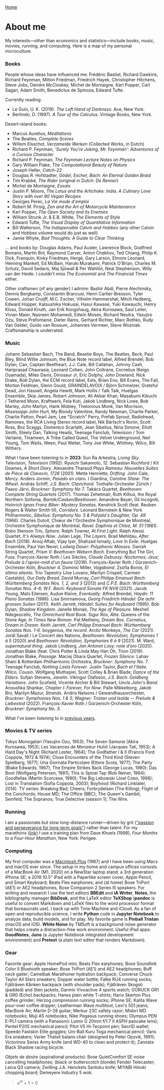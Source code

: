 [Home](index.html)

# About me
My interests&mdash;other than economics and statistics&mdash;include books, music, movies, running, and computing. Here is a map of my personal microculture. 

### Books
People whose ideas have influenced me: Fr&eacute;d&eacute;ric Bastiat, Richard Dawkins, Richard Feynman, Milton Friedman, Friedrich Hayek, Christopher Hitchens, Steve Jobs, Deirdre McCloskey, Michel de Montaigne, Karl Popper, Carl Sagan, Adam Smith, Benedictus de Spinoza, Edward Tufte.

Currently reading: 
* Le Guin, U. K. (2019). *The Left Hand of Darkness.* Ace, New York.
* Berlinski, D. (1997). *A Tour of the Calculus*. Vintage Books, New York.

Desert-island books:
* Marcus Aurelius, *Meditations*
* The Beatles, *Complete Scores* 
* Willem Elsschot, *Verzamelde Werken* (Collected Works, in Dutch)
* Richard P. Feynman, *'Surely You're Joking, Mr. Feynman': Adventures of a Curious Character*
* Richard P. Feynman, *The Feynman Lecture Notes on Physics*
* Gary William Flake, *The Computational Beauty of Nature*
* Joseph Heller, *Catch-22*
* Douglas R. Hofstadter, *G&ouml;del, Escher, Bach: An Eternal Golden Braid*
* Tim Krabb&eacute;, *The Rider* (original in Dutch: *De Renner*)
* Michel de Montaigne, *Essais*
* Justin P. Moore, *The Lotus and the Artichoke: India. A Culinary Love Story with over 90 Vegan Recipes*
* Georges Perec, *La Vie mode d'emploi* <!-- (according to Donald Knuth "perhaps the greatest 20th century novel") -->
* Robert M. Pirsig, *Zen and the Art of Motorcycle Maintenance*
* Karl Popper, *The Open Society and its Enemies*
* William Strunk Jr. &amp; E.B. White, *The Elements of Style*
* Edward Tufte, *The Visual Display of Quantitative Information*
* Bill Watterson, *The Indispensible Calvin and Hobbes* (any other Calvin and Hobbes volume would do just as well)
* Jamie Whyte, *Bad Thoughts: A Guide to Clear Thinking* 

&hellip; and books by: Douglas Adams, Paul Auster, Lawrence Block, Godfried Bomans, Martin Bril, Raymond Carver, Anton Chekhov, Ted Chiang, Philip K. Dick, Franquin, Kinky Friedman, Herg&eacute;, Gary Larson, Elmore Leonard, Henning Mankell, Ed McBain, Haruki Murakami, Patrick O'Brian, Charles M. Schulz, David Sedaris, Maj Sj&ouml;wall &amp; Per Wahl&ouml;&ouml;, Neal Stephenson, Willy van der Heide. I couldn't miss *The Economist* and *The Financial Times* either.

Other craftsmen (of any gender) I admire: Bashir Abdi, Pierre Alechinsky, Dennis Bergkamp, Constantin Brancusi, Henri Cartier-Bresson, Tyler Cowen, Johan Cruijff, M.C. Escher, Vilhelm Hammersh&oslash;i, Mitch Hedberg, Edward Hopper, Katsushika Hokusai, Hasui Kawase, Yuki Kawauchi, Henry Kloss, Donald Knuth, Jan Erik Kongshaug, Akira Kurosawa, Saul Leiter, Vivian Maier, Nasreen Mohamedi, Edwin Moses, Richard Neutra, Yasujiro Ozu, Steve Prefontaine, Dieter Rams, Gerhard Richter, Marc Rothko, Rudy Van Gelder, Guido van Rossum, Johannes Vermeer, Steve Wozniak. Craftsmanship is underrated.

### Music

Johann Sebastian Bach, The Band, Beastie Boys, The Beatles, Beck, Paul Bley, Blind Willie Johnson, the Blue Note record label, Alfred Brendel, Bob Dylan, Can, Captain Beefheart, J.J. Cale, Bill Callahan, Johnny Cash, Hariprasad Chaurasia, Leonard Cohen, John Coltrane, Cornelius (Keigo Oyamada), Miles Davis, Dinosaur Jr, Eric Dolphy, John Dowland, Nick Drake, Bob Dylan, the ECM record label, Eels, Brian Eno, Bill Evans, The Fall, Morton Feldman, Glenn Gould, GRAINDELAVOIX / Bj&ouml;rn Schmelzer, Grateful Dead, Jon Hassell, Angela Hewitt, Mark Hollis / Talk Talk, Huelgas Ensemble, Skip James, Robert Johnson, Ali Akbar Khan, Masabumi Kikuchi / Tethered Moon, Kraftwerk, Fela Kuti, Jakob Lindberg, Nick Lowe, Bob Marley, John Martyn, Hank Mobley, Thelonious Monk, Van Morrison, Mississippi John Hurt, My Bloody Valentine, Randy Newman, Charlie Parker, Charlie Patton, Pearl Jam, Lee "Scratch" Perry, Prefab Sprout, Radiohead, Ramones, the RCA Living Stereo record label, Nik B&auml;rtsch's Ronin, Scott Ross, Boz Scaggs, Domenico Scarlatti, Jean Sibelius, Nina Simone, Eliott Smith, Steely Dan, Talking Heads, Teenage Fanclub, Television / Tom Verlaine, Tinariwen, A Tribe Called Quest, The Velvet Underground, Neil Young, Tom Waits, Ween, Paul Weller, Tony Joe White, Whitney, Wilco, Bill Withers. 

What I have been listening to in **2023**: Sun Ra Arkestra, *Living Sky*. Television, *Television* (1992). Ryuichi Sakamoto, *12*. Sebastian Rochford / Kit Downes, *A Short Diary*. Alexandre Tharaud *Plays Rameau: Nouvelles Suites de Pi&egrave;ce de Clavecin, 1728* (2001). Mette Henriette, *Drifting*. John Cale, *Mercy*. Anders Jormin, *Pasado en claro*. I Giardina, *Caroline Shaw: The Wheel*. Andr&aacute;s Schiff, *J.S. Bach: Clavichord*. Tonhalle-Orchester Z&uuml;rich / Paavo J&auml;rvi, *Bruckner: Symphony No 7*. Tak&aacute;cs Quartet, *Beethoven: Complete String Quartets* (2017). Thomas Zehetmair, Ruth Killius, the Royal Northern Sinfonia,  *Bart&oacute;k/Casken/Beethoven*. Amandine Beyer, Gli Incogniti, *Heinrich Ignas Franz Biber: Mystery Sonatas*. Kendrick Scott (feat. Reuben Rogers &amp; Walter Smith III), *Corridors*. Leonard Bernstein &amp; New York Philharmonic, *Sibelius: Symphony No. 5 &amp; Pohjala's Daughter, Op. 49* (1966). Charles Dutoit, Ch&oelig;ur de l'Orchestre Symphonique de Montr&eacute;al, Orchestre Symphonique de Montr&eacute;al, *Ravel: Daphnis et Chlo&eacute;, M. 51* (1981). Bobo Stenson Trio, *Sphere*. Ralph Towner, *At First Light*. Ralph Alessi Quartet, *It's Always Now*. Julian Lage, *The Layers*. Brad Mehldau, *After Bach* (2018). Arooj Aftab, Vijay Iyer, Shahzad Ismaily, *Love In Exile*. Huelgas Ensemble, Paul Van Nevel, *Ludwig Daser: Polyphonic Masses*. Danish String Quartet, *Prism V: Beethoven Webern Bach*. Everything But The Girl, *Fuse*. Fran&ccedil;ois-Xavier Roth / Les Si&egrave;cles, *Claude Debussy: Nocturnes; Jeux; Pr&eacute;lude &agrave; l'apr&egrave;s-midi d'un faune* (2018). Fran&ccedil;ois-Xavier Roth / G&uuml;rzenich-Orchester K&ouml;ln, *Bruckner 4*. Dominic Miller, *Vagabond*. Zs&oacute;fia Boros, *El &uacute;ltimo aliento*. Trio Tapestry (Joe Lovano, Marilyn Crispell, Carmen Castaldo), *Our Daily Bread*. David Murray, *Carl Philipp Emanuel Bach: W&uuml;rttemberg Sonatas Nos. 1, 2, and 3* (2013) and *C.P.E. Bach: W&uuml;rttemberg Sonatas Nos. 4-6; W.F. Bach: Keyboard Sonata FK NV8* (2021). Jacob Young, Mats Eilersen, Audun Kleive, *Eventually*. Alfred Brendel, *Haydn: 11 Piano Sonatas* (1986). Lisa Smirnamova, *Georg Friedrich H&auml;ndel: Die acht grossen Suiten* (2011). Keith Jarrett, *H&auml;ndel: Suites for Keyboard* (1995). Bob Dylan, *Shadow Kingdom*. Janelle Mon&aacute;e, *The Age of Pleasure*.  Meshell Ndegeocello, *The Omnichord Real Book*. Sigur R&oacute;s, *&Aacute;tta*. Queens of the Stone Age, *In Times New Roman*. Pat Metheny, *Dream Box*. Cornelius, *Dream in Dream*. Keith Jarrett, *Carl Philipp Emanuel Bach: W&uuml;rttemberg Sonatas Nos. 1-6*. boygenius, *the record*. Arctic Monkeys, *The Car* (2021). Jordi Savall / Le Concert des Nations, *Beethoven: R&eacute;volution, Symphonies 1 &agrave; 5* (2020) and *Beethoven: R&eacute;volution, Symphonies 6 &agrave; 9* (2021). M. Ward, *supernatural thing*. Jakob Lindberg, *Jan Anton&iacute;n Losy: note d’oro* (2020). Jonathan Blake (feat. Chris Potter &amp; Linda May Han Oh, *Trion* (2019). Jonathan Blake, *Passage*. Maciej Obara Quartet, *Frozen Silence*. Lahav Shani &amp; Rotterdam Philharmonic Orchestra, *Bruckner: Symphony No. 7*. Teenage Fanclub, *Nothing Lasts Forever*.  Justin Taylor, *Bach et l'Italie*. Wilco, *Cousin*. Wolfgang Muthspiel, Scott Colley &amp; Brian Blade, *Dance of the Elders*. Sufjan Stevens, *Javelin*. V&iacute;kingur &Oacute;lafsson, *J.S. Bach: Goldberg Variations*. John Scofield, Vicente Archer &amp; Bill Stewart, *Uncle John's Band*. Anoushka Shankar, *Chapter I: Forever, For Now*. Palle Mikkelborg, Jakob Bro, Marilyn Mazur, *Strands*. Andris Nelsons / Gewandhausorchester, *Bruckner: Symphonies Nos. 1 &amp; 5; Wagner: Tristan und Isolde -- Prelude &amp; Liebestod* (2022). Fran&ccedil;ois-Xavier Roth / G&uuml;rzenich-Orchester K&ouml;ln, *Bruckner: Symphony No. 3*.

What I've been listening to in [previous years](what-i-have-been-listening-to.html).

### Movies &amp; TV series

Tokyo Monogatari (Yasujiro Ozu, 1953); The Seven Samurai (Akira Kurosawa, 1953); Les Vacances de Monsieur Hulot (Jacques Tati, 1953); A Hard Day's Night (Richard Lester, 1964); The Godfather I &amp; II (Francis Ford Coppola, 1972 &amp; 1974); Close Encounters of the Third Kind (Steven Spielberg, 1977); Una Giornata Particolare (Ettore Scola, 1977); The Party (Blake Edwards, 1967); The Empire Strikes Back (George Lucas, 1980); Das Boot (Wolfgang Petersen, 1981); This is Spinal Tap (Rob Reiner, 1984); Goodfellas (Martin Scorcese, 1990); The Big Lebowski (Joel Coen, 1998); Lost in Translation (Sofia Coppola, 2003); Boyhood (Richard Linklater, 2014). TV series: Breaking Bad; Cheers; Forbrydelsen (The Killing); Flight of the Conchords; House MD; The Office (BBC); The Queen's Gambit; Seinfeld; The Sopranos; True Detective (season 1); The Wire.

### Running

I am a passionate but slow long-distance runner&mdash;driven by grit (["passion and perseverance for long-term goals"](https://www.amazon.de/-/en/Angela-Duckworth/dp/1785040200/)) rather than talent. For my marathons ([link](marathon.html)) I use a training plan from Dave Khuels (1998), *Four Months to a Four-Hour Marathon*, New York: Perigee.

### Computing

My first computer was a [Macintosh Plus](https://everymac.com/systems/apple/mac_classic/specs/mac_plus.html) (1987) and I have been using Macs and macOS ever since. The setup in my home and campus offices consists of a MacBook Air (M1, 2020) on a NewStar laptop stand; a 3rd generation iPhone SE; a 2019 10.5" iPad with a Paperlike screen cover, Apple Pencil, and Smart Keyboard; Beats Flex earphones; and (at home) Bose TriPort (AE1) or AE2 headphones, Bose Companion 2 Series III speakers. For writing and research I use the text editors **BBEdit** and **iA Writer**, **Notes**, the bibliography manager **BibDesk**, and the LaTeX editor **TeXShop** (**pandoc** is useful to convert Markdown and LaTeX files to the word processor format that bureaucrats use). I back up with Time Machine and iCloud. As a fan of open and reproducible science, I write **Python** code in **Jupyter Notebook** to analyze data, build models, and for play. My favorite game is **Pinball Tristan** (macOS and iOS). **White Noise** by TMSoft is a background noise generator that helps create a distraction-free work environment. Useful iPad apps: **GoodNotes**, **Juno** (a Jupyter Notebook integrated development environment) and **Pretext** (a plain text editor that renders Markdown). 
<!-- I moved away from Mathematica for reasons explained [here](https://paulromer.net/jupyter-mathematica-and-the-future-of-the-research-paper) and [here](https://www.theatlantic.com/science/archive/2018/04/the-scientific-paper-is-obsolete/556676). **Wolfram|Alpha** is a useful knowledge engine, on the [web](wolframalpha.com) or as a smartphone app.  // the original Harman Kardon Soundsticks 2.1 speaker system.  GoodNotes is a fine notetaking app for the iPad.  **SuperDuper!**  no longer works in MacOS 11 Big Sur. **Chess.com** and **tChess** are excellent iOS chess apps.  **Chill** by David Cheng is a minimalistic ... iA Writer is a minimalist plaintext editor that's great for distraction-free writing; it supports Markdown and has lots of other neat features. With some tweaks &mdash;set font to 11 pt Menlo, hide toolbar and Inspectors, use full screen mode&mdash; **Pages** too can be turned into a clutter-free text editor. My late-2011 MacBook Pro running Ubuntu (a Linux distribution) is still fast enough to get serious work done.  (a bit of **R**, too) -->

### Gear

Favorite gear: Apple HomePod mini; Beats Flex earphones; Bose Soundlink Color II Bluetooth speaker; Bose TriPort (AE1) and AE2 headphones; Buff neck gaiter; Camelbak Marathoner hydration backpack; Converse Chuck Taylor All Stars sneakers; Dopper water bottle; Falke RU4 running socks; Fj&auml;llr&auml;ven K&aring;nken backpack (with shoulder pads); Fj&auml;llr&auml;ven Skogs&ouml; (padded) and Sten jackets; Garmin V&iacute;voactive 4 sports watch; GORUCK GR1 &amp; GR0 (Echo) backpacks; Hanes plain white T-shirts; Hario Skerton Plus coffee grinder;  Herzog compression running socks; iPhone SE; Kalita Wave pour-over coffee dripper; Leatherman Wave multitool; Levi's 501 jeans; MacBook Air; Martin D-28 guitar; Merkur 23C safety razor; Midori MD notebooks; Muji A5 notebooks; Nike Pegasus running shoes; Olympus PEN E-PL1 camera (with a Panasonic Lumix G 20mm f/1.7 II ASPH pancake lens); Pentel P205 mechanical pencil; Pilot V5 Hi-Tecpoint pen; SecrID wallet; Speedo Fastskin Elite goggles;  Uni-Ball Kuru Toga mechanical pencil; Vans Era sneakers; Varier Thatsit balans chair (designed by Peter Opsvik, 1991); Victorinox Swiss Army knife (and WD-40 to clean and protect it); Zannata Black Shadow racing bicycle. 
<!-- Tivoli Audio Model One &amp; PAL radios (by Henry Kloss); -->

*Objets de d&eacute;sire* (aspirational products): Bose QuietComfort SE noise cancelling headphones; (black or butterscotch blonde) Fender Telecaster; Leica Q3 camera; Zwilling J.A. Henckels Santoku knife; MIYABI Hinoki chopping board; Demeyere Industry 5 wok.
<!-- Atoms Model 000 sneakers; GreenPan wok;  Fenix E12 V2.0 flashlight (was stolen in a burglary); Harman Kardon Soundsticks 2.1 speaker system;; the red 1990/1991 Saab 900 from *Drive My Car* -->

> *e*<sup>*i&#960;*</sup> + 1 = 0 
<!--  does not work:  $ e^{i\pi} + 1 = 0 $ -->
     